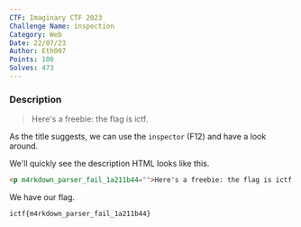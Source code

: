 ```yaml
---
CTF: Imaginary CTF 2023
Challenge Name: inspection
Category: Web
Date: 22/07/23
Author: Eth007
Points: 100
Solves: 473
---
```


### Description
>Here's a freebie: the flag is ictf.

As the title suggests, we can use the `inspector` (F12) and have a look around.

We'll quickly see the description HTML looks like this.
```html
<p m4rkdown_parser_fail_1a211b44="">Here's a freebie: the flag is ictf.</p>
```

We have our flag.
```txt
ictf{m4rkdown_parser_fail_1a211b44}
```